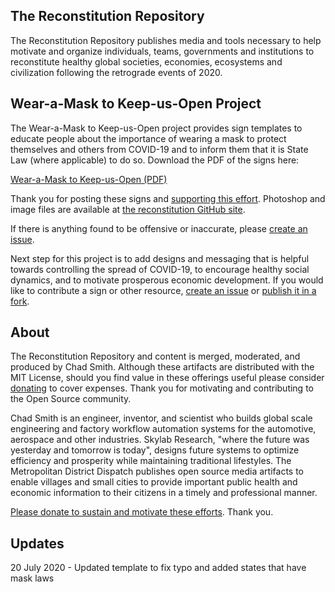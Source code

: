 ## The Reconstitution Repository

The Reconstitution Repository publishes media and tools necessary to help motivate and organize individuals, teams, governments and institutions to reconstitute healthy global societies, economies, ecosystems and civilization following the retrograde events of 2020.

## Wear-a-Mask to Keep-us-Open Project

The Wear-a-Mask to Keep-us-Open project provides sign templates to educate people about the importance of wearing a mask to protect themselves and others from COVID-19 and to inform them that it is State Law (where applicable) to do so. Download the PDF of the signs here:

[Wear-a-Mask to Keep-us-Open (PDF)](https://github.com/ChadSmith2020/reconstitution/raw/master/publications/wear-a-mask-please.pdf)  
 
 Thank you for posting these signs and [supporting this effort](https://paypal.me/skylabvr). Photoshop and image files are available at [the reconstitution GitHub site](https://github.com/ChadSmith2020/reconstitution). 

If there is anything found to be offensive or inaccurate, please [create an issue](https://github.com/ChadSmith2020/reconstitution/issues).

Next step for this project is to add designs and messaging that is helpful towards controlling the spread of COVID-19, to encourage healthy social dynamics, and to motivate prosperous economic development. If you would like to contribute a sign or other resource, [create an issue](https://github.com/ChadSmith2020/reconstitution/issues) or [publish it in a fork](https://guides.github.com/activities/forking/).

## About

The Reconstitution Repository and content is merged, moderated, and produced by Chad Smith. Although these artifacts are distributed with the MIT License, should you find value in these offerings useful please consider [donating](https://paypal.me/skylabvr) to cover expenses. Thank you for motivating and contributing to the Open Source community.  

Chad Smith is an engineer, inventor, and scientist who builds global scale engineering and factory workflow automation systems for the automotive, aerospace and other industries. Skylab Research, "where the future was yesterday and tomorrow is today", designs future systems to optimize efficiency and prosperity while maintaining traditional lifestyles. The Metropolitan District Dispatch publishes open source media artifacts to enable villages and small cities to provide important public health and economic information to their citizens in a timely and professional manner. 

[Please donate to sustain and motivate these efforts](https://paypal.me/skylabvr). Thank you.


## Updates

20 July 2020 - Updated template to fix typo and added states that have mask laws
